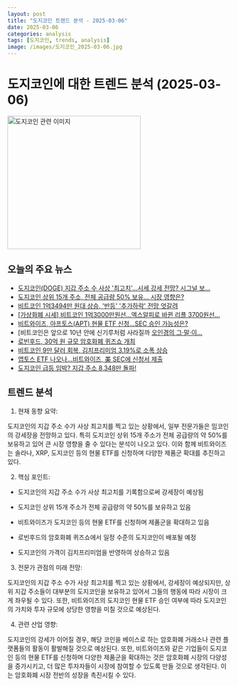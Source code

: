 ```yaml
---
layout: post
title: "도지코인 트렌드 분석 - 2025-03-06"
date: 2025-03-06
categories: analysis
tags: [도지코인, trends, analysis]
image: /images/도지코인_2025-03-06.jpg
---
```


# 도지코인에 대한 트렌드 분석 (2025-03-06)

<img src="https://nan0silver.github.io/doge_trend_monitoring/images/도지코인_2025-03-06.jpg" alt="도지코인 관련 이미지" width="300">

## 오늘의 주요 뉴스

- [도지코인</b>(DOGE) 지갑 주소 수 사상 '최고치'…시세 강세 전망? 시그널 보...](https://www.cbci.co.kr/news/articleView.html?idxno=488642)
- [도지코인</b> 상위 15개 주소, 전체 공급량 50% 보유… 시장 영향은?](http://coinreaders.com/149161)
- [비트코인</b> 1억3494만 원대 상승, '반등' '추가하락' 전망 엇갈려](https://www.businesspost.co.kr/BP?command=article_view&num=385849)
- [[가상화폐 시세] 비트코인</b> 1억3000만원선…엑스알피로 바뀐 리플 3700원선...](http://www.econonews.co.kr/news/articleView.html?idxno=377808)
- [비트와이즈, 아프토스(APT) 현물 ETF 신청…SEC 승인 가능성은?](https://www.tokenpost.kr/article-226033)
- [비트코인</b>은 앞으로 10년 안에 신기루처럼 사라질까 [오인경의 그·말·이...](http://www.newswell.co.kr/news/articleView.html?idxno=11000)
- [로빈후드, 30억 원 규모 암호화폐 퀴즈쇼 개최](https://www.fortunekorea.co.kr/news/articleView.html?idxno=47203)
- [비트코인</b> 9만 달러 회복, 김치프리미엄 3.19%로 소폭 상승](https://www.tokenpost.kr/article-226029)
- [앱토스 ETF 나오나…비트와이즈, 美 SEC에 신청서 제출](https://www.digitaltoday.co.kr/news/articleView.html?idxno=555878)
- [도지코인</b> 급등 임박? 지갑 주소 8,348만 돌파!](http://coinreaders.com/149137)

## 트렌드 분석

1. 현재 동향 요약: 

도지코인의 지갑 주소 수가 사상 최고치를 찍고 있는 상황에서, 일부 전문가들은 밈코인의 강세장을 전망하고 있다. 특히 도지코인 상위 15개 주소가 전체 공급량의 약 50%를 보유하고 있어 큰 시장 영향을 줄 수 있다는 분석이 나오고 있다. 이와 함께 비트와이즈는 솔라나, XRP, 도지코인 등의 현물 ETF를 신청하며 다양한 제품군 확대를 추진하고 있다. 



2. 핵심 포인트: 

- 도지코인의 지갑 주소 수가 사상 최고치를 기록함으로써 강세장이 예상됨

- 도지코인 상위 15개 주소가 전체 공급량의 약 50%를 보유하고 있음

- 비트와이즈가 도지코인 등의 현물 ETF를 신청하며 제품군을 확대하고 있음

- 로빈후드의 암호화폐 퀴즈쇼에서 일정 수준의 도지코인이 배포될 예정

- 도지코인의 가격이 김치프리미엄을 반영하여 상승하고 있음



3. 전문가 관점의 미래 전망: 

도지코인의 지갑 주소 수가 사상 최고치를 찍고 있는 상황에서, 강세장이 예상되지만, 상위 지갑 주소들이 대부분의 도지코인을 보유하고 있어서 그들의 행동에 따라 시장이 크게 좌우될 수 있다. 또한, 비트와이즈의 도지코인 현물 ETF 승인 여부에 따라 도지코인의 가치와 투자 규모에 상당한 영향을 미칠 것으로 예상된다. 



4. 관련 산업 영향: 

도지코인의 강세가 이어질 경우, 해당 코인을 베이스로 하는 암호화폐 거래소나 관련 플랫폼들의 활동이 활발해질 것으로 예상된다. 또한, 비트와이즈와 같은 기업들이 도지코인 등의 현물 ETF를 신청하며 다양한 제품군을 확대하는 것은 암호화폐 시장의 다양성을 증가시키고, 더 많은 투자자들이 시장에 참여할 수 있도록 만들 것으로 생각된다. 이는 암호화폐 시장 전반의 성장을 촉진시킬 수 있다.